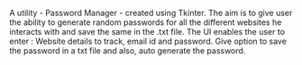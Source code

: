 A utility - Password Manager - created using Tkinter. The aim is to give user the ability to generate random passwords for all the different websites he interacts with and save the same in the .txt file.
The UI enables the user to enter : Website details to track, email id and password. Give option to save the password in a txt file and also, auto generate the password.
